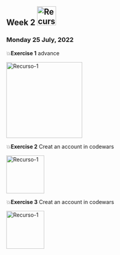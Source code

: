 ## Week 2  <img src="https://i.postimg.cc/W3TLbBJT/Recurso-3.png" with="50px" height="50px" alt="Recurso-1"/>

### Monday 25 July, 2022

:boom:**Exercise 1** advance

<img src="https://i.postimg.cc/cCMZRt8f/2.png" with="400px" height="200px" alt="Recurso-1"/>


:boom:**Exercise 2** Creat an account in codewars

<img src="https://i.postimg.cc/PxvRZCRK/3.png" with="200px" height="100px" alt="Recurso-1"/>


:boom:**Exercise 3** Creat an account in codewars

<img src="https://i.postimg.cc/PxvRZCRK/3.png" with="200px" height="100px" alt="Recurso-1"/>






